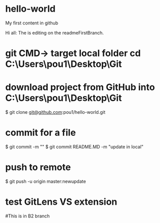 # hello-world
My first content in github

Hi all:
The is editing on the readmeFirstBranch.

# git CMD-> target local folder cd C:\Users\pou1\Desktop\Git
# download project from GitHub into C:\Users\pou1\Desktop\Git
$ git clone git@github.com:pou1/hello-world.git


# commit for a file
$ git commit <fileName> -m "<message for this commit>"
$ git commit README.MD -m "update in local"

# push to remote 
$ git push -u origin master:newupdate

# test GitLens VS extension

#This is in B2 branch

